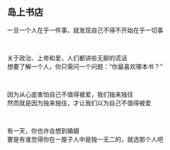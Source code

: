 
## 岛上书店

一旦一个人在乎一件事，就发现自己不得不开始在乎一切事

<br/>

关于政治、上帝和爱，人们都讲些无聊的谎话  
想要了解一个人，你只需问一个问题：“你最喜欢哪本书？”

<br/>

因为从心底害怕自己不值得被爱，我们独来独往  
然而就是因为独来独往，才让我们以为自己不值得被爱

<br/>

有一天，你也许会想到婚姻  
要是有谁觉得你在一屋子人中是独一无二的，就选那个人吧

